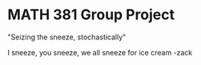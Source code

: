 # MATH 381 Group Project


"Seizing the sneeze, stochastically"

I sneeze, you sneeze, we all sneeze for ice cream -zack
